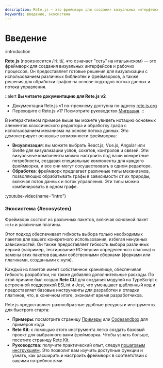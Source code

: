 ```yaml
---
description: Rete.js — это фреймворк для создания визуальных интерфейсов и рабочих процессов. Он предоставляет готовые решения для визуализации с использованием различных библиотек и фреймворков, а также решения для обработки графов на основе подходов потока данных и потока управления.
keywords: введение, экосистема
---
```


# Введение

:introduction

**Rete.js** (произносится /ˈriː.ti/, что означает "сеть" на итальянском) — это фреймворк для создания визуальных интерфейсов и рабочих процессов. Он предоставляет готовые решения для визуализации с использованием различных библиотек и фреймворков, а также решения для обработки графов на основе подходов потока данных и потока управления.

::alert
**Вы читаете документацию для Rete.js v2**

- Документация Rete.js v1 по-прежнему доступна по адресу [rete.js.org](https://rete.js.org)
- Переходите с Rete.js v1? Посмотрите руководство [Миграция](/ru/docs/migration).
::

В интерактивном примере выше вы можете увидеть нотацию основных элементов классического редактора и обработку графа с использованием механизма на основе потока данных. Это демонстрирует основные возможности фреймворка:

- **Визуализация**: вы можете выбрать React.js, Vue.js, Angular или Svelte для визуализации узлов, сокетов, контролов и связей. Эти визуальные компоненты можно настроить под ваши конкретные потребности, создавая специальные компоненты для каждого фреймворка, и все они могут сосуществовать в одном редакторе.
- **Обработка**: фреймворк предлагает различные типы механизмов, позволяющих обрабатывать графы в зависимости от их природы, включая поток данных и поток управления. Эти типы можно комбинировать в одном графе.

:youtube-video{name="intro"}

### Экосистема {#ecosystem}

Фреймворк состоит из различных пакетов, включая основной пакет `rete` и различные плагины.

Этот подход обеспечивает гибкость выбора только необходимых пакетов для вашего конкретного использования, избегая ненужных зависимостей. Он также предоставляет гибкость выбора различных версий (например, тестирование RC-версии определенного плагина) и замены этих пакетов вашими собственными сборками (форками или плагинами, созданными с нуля).

Каждый из пакетов имеет собственное хранилище, обеспечивая гибкость разработки, но также добавляя дополнительные расходы. По этой причине был создан **Rete CLI** для создания модулей на TypeScript с встроенной поддержкой ESLint и Jest, что уменьшает шаблонный код и предоставляет базовые инструменты для разработки и отладки плагинов, что, в конечном итоге, экономит время разработчиков.

Rete.js предоставляет разнообразные удобные ресурсы и инструменты для быстрого старта:
- **Примеры**: посмотрите страницу [Примеры](/ru/examples) или [Codesandbox](https://codesandbox.io/search?refinementList%5Btags%5D%5B0%5D=rete.js) для примеров кода.
- **Rete Kit**: с помощью этого инструмента легко создать базовый проект для выбранного вами фреймворка. Чтобы узнать больше, посетите страницу [Rete Kit](/ru/docs/development/rete-kit).
- **Руководства**: получите практический опыт, следуя [пошаговым инструкциям](/ru/docs/guides/basic). Это позволит вам изучить доступные функции и узнать, как расширить и настроить фреймворк в соответствии с вашими потребностями.
